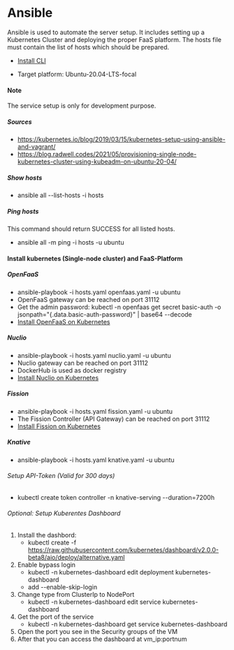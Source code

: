 # Ansible 

Ansible is used to automate the server setup. It includes setting up a Kubernetes Cluster and deploying the proper FaaS platform. The hosts file must contain the list of hosts which should be prepared. 
- [Install CLI](https://docs.ansible.com/ansible/latest/installation_guide/intro_installation.html)

- Target platform: Ubuntu-20.04-LTS-focal

#### Note
The service setup is only for development purpose.

##### Sources

- https://kubernetes.io/blog/2019/03/15/kubernetes-setup-using-ansible-and-vagrant/
- https://blog.radwell.codes/2021/05/provisioning-single-node-kubernetes-cluster-using-kubeadm-on-ubuntu-20-04/

##### Show hosts
- ansible all --list-hosts -i hosts 

##### Ping hosts

This command should return SUCCESS for all listed hosts.

- ansible all -m ping -i hosts -u ubuntu

#### Install kubernetes (Single-node cluster) and FaaS-Platform

##### OpenFaaS

- ansible-playbook -i hosts.yaml openfaas.yaml -u ubuntu
- OpenFaaS gateway can be reached on port 31112
- Get the admin password: kubectl -n openfaas get secret basic-auth -o jsonpath="{.data.basic-auth-password}" | base64 --decode
- [Install OpenFaaS on Kubernetes](https://docs.openfaas.com/deployment/kubernetes/)

##### Nuclio

- ansible-playbook -i hosts.yaml nuclio.yaml -u ubuntu
- Nuclio gateway can be reached on port 31112
- DockerHub is used as docker registry
- [Install Nuclio on Kubernetes](https://github.com/nuclio/nuclio/blob/development/docs/setup/k8s/running-in-production-k8s.md#the-preferred-deployment-method)

##### Fission

- ansible-playbook -i hosts.yaml fission.yaml -u ubuntu
- The Fission Controller (API Gateway) can be reached on port 31112
- [Install Fission on Kubernetes](https://fission.io/docs/installation/)

##### Knative

- ansible-playbook -i hosts.yaml knative.yaml -u ubuntu

###### Setup API-Token (Valid for 300 days)
- kubectl create token controller -n knative-serving --duration=7200h


###### Optional: Setup Kuberentes Dashboard

1. Install the dashbord:
    - kubectl create -f https://raw.githubusercontent.com/kubernetes/dashboard/v2.0.0-beta8/aio/deploy/alternative.yaml
2. Enable bypass login
    - kubectl -n kubernetes-dashboard edit deployment kubernetes-dashboard
    - add --enable-skip-login 
3. Change type from ClusterIp to NodePort
    - kubectl -n kubernetes-dashboard edit service kubernetes-dashboard
4. Get the port of the service
    - kubectl -n kubernetes-dashboard get service kubernetes-dashboard
5. Open the port you see in the Security groups of the VM
6. After that you can access the dashboard at vm_ip:portnum
